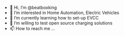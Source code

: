 - 👋 Hi, I’m @beatboxking
- 👀 I’m interested in Home Automation, Electric Vehicles
- 🌱 I’m currently learning how to set-up EVCC
- 💞️ I’m willing to test open source charging solutions
- 📫 How to reach me ...

<!---
beatboxking/beatboxking is a ✨ special ✨ repository because its `README.md` (this file) appears on your GitHub profile.
You can click the Preview link to take a look at your changes.
--->

